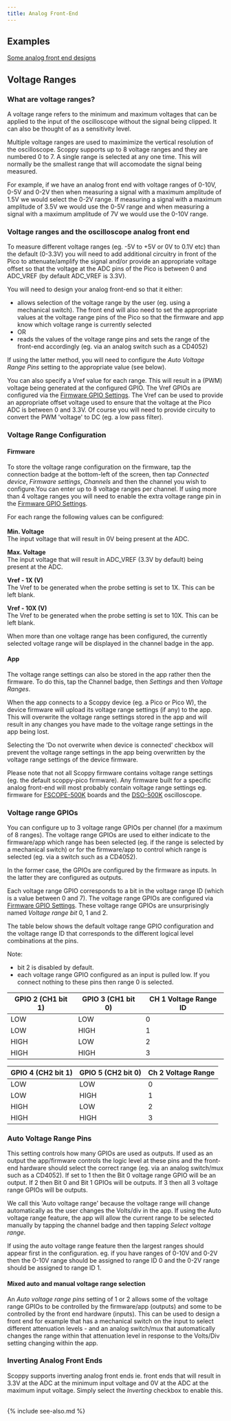 ```yaml
---
title: Analog Front-End
---
```


## Examples
[Some analog front end designs](./Analog-Front-End-Examples)

## Voltage Ranges

### What are voltage ranges?

A voltage range refers to the minimum and maximum voltages that can be applied to the input of the oscilloscope without the signal being clipped.
It can also be thought of as a sensitivity level.

Multiple voltage ranges are used to maximimize the vertical resolution of the oscilloscope.
Scoppy supports up to 8 voltage ranges and they are numbered 0 to 7. A single range is selected at any one time. This will normally be
the smallest range that will accomodate the signal being measured.

For example, if we have an analog front end with voltage ranges of 0-10V, 0-5V and 0-2V then when measuring a signal with a maximum amplitude of
1.5V we would select the 0-2V range. If measuring a signal with a maximum amplitude of 3.5V we would use the 0-5V range and when measuring
a signal with a maximum amplitude of 7V we would use the 0-10V range.

### Voltage ranges and the oscilloscope analog front end
To measure different voltage ranges (eg. -5V to +5V or 0V to 0.1V etc) than the default (0-3.3V) you will need to add additional circuitry in front of the Pico to attenuate/amplify the signal and/or provide an appropriate voltage offset so that the voltage at the ADC pins of the Pico is between 0 and ADC_VREF (by default ADC_VREF is 3.3V).

You will need to design your analog front-end so that it either:
* allows selection of the voltage range by the user (eg. using a mechanical switch). The front end will also need to set the appropriate values at the voltage range pins of the Pico so that the firmware and app know which voltage range is currently selected
* OR
* reads the values of the voltage range pins and sets the range of the front-end accordingly (eg. via an analog switch such as a CD4052)

If using the latter method, you will need to configure the _Auto Voltage Range Pins_ setting to the appropriate value (see below).

You can also specify a Vref value for each range. This will result in a (PWM) voltage being generated at the configured GPIO.
The Vref GPIOs are configured via the [Firmware GPIO Settings](../app-help/firmware-gpio-settings). The Vref can be used to provide an
appropriate offset voltage used to ensure that the voltage at the Pico ADC is between 0 and 3.3V. Of course you will need to provide
circuity to convert the PWM 'voltage' to DC (eg. a low pass filter).

### Voltage Range Configuration

#### Firmware

To store the voltage range configuration on the firmware, tap the connection badge at the bottom-left of the screen, then tap _Connected device_, _Firmware settings_, _Channels_ and then the channel you wish to configure.You can enter up to 8 voltage ranges per channel. If using more than 4 voltage ranges you will need to enable the extra voltage range pin in the 
[Firmware GPIO Settings](../app-help/firmware-gpio-settings).

For each range the following values can be configured:
<br>
<br>
__Min. Voltage__
<br>
The input voltage that will result in 0V being present at the ADC.

__Max. Voltage__
<br>
The input voltage that will result in ADC_VREF (3.3V by default) being present at the ADC.

__Vref - 1X (V)__
<br>
The Vref to be generated when the probe setting is set to 1X. This can be left blank.

__Vref - 10X (V)__
<br>
The Vref to be generated when the probe setting is set to 10X. This can be left blank.

When more than one voltage range has been configured, the currently selected voltage range will be displayed in the channel badge in the app. 

#### App

The voltage range settings can also be stored in the app rather then the firmware. To do this, tap the Channel badge, then _Settings_ and then _Voltage Ranges_. 

When the app connects to a Scoppy device (eg. a Pico or Pico W), the device firmware will upload its
voltage range settings (if any) to the app. This will overwrite the voltage range settings stored in the app and will result in
any changes you have made to the voltage range settings in the app being lost.

Selecting the 'Do not overwrite when device is connected' checkbox will prevent the voltage range settings in the app being overwritten by
the voltage range settings of the device firmware.  
   
Please note that not all Scoppy firmware contains voltage range settings (eg. the default scoppy-pico firmware). Any firmware built for
a specific analog front-end will most probably contain voltage range settings eg. firmware for [FSCOPE-500K](https://store.fhdm.xyz/fscope-500k) boards and the [DSO-500K](https://store.fhdm.xyz/dso-500k) oscilloscope.

### Voltage range GPIOs

You can configure up to 3 voltage range GPIOs per channel (for a maximum of 8 ranges). The voltage range GPIOs are used to either indicate to the firmware/app
which range has been selected (eg. if the range is selected by a mechanical switch) or for the firmware/app to control which range is
selected (eg. via a switch such as a CD4052). 

In the former case, the GPIOs are configured by the firmware as inputs. In the latter they are configured as outputs.

Each voltage range GPIO corresponds to a bit in the voltage range ID (which is a value between 0 and 7). The voltage range GPIOs
are configured via [Firmware GPIO Settings](../app-help/firmware-gpio-settings). These voltage range GPIOs are unsurprisingly named _Voltage range bit_ 0, 1 and 2.

The table below shows the default voltage range GPIO configuration and the voltage range ID that corresponds to the different logical
level combinations at the pins.

Note:
* bit 2 is disabled by default.
* each voltage range GPIO configured as an input is pulled low. If you connect nothing to these pins then range 0 is selected.


| GPIO 2 (CH1 bit 1)| GPIO 3 (CH1 bit 0)| CH 1 Voltage Range ID|
| --- | --- | --- |
| LOW | LOW | 0 |
| LOW | HIGH | 1 |
| HIGH | LOW | 2 |
| HIGH | HIGH | 3 |

| GPIO 4 (CH2 bit 1) | GPIO 5 (CH2 bit 0) | Ch 2 Voltage Range |
| --- | --- | --- |
| LOW | LOW | 0 |
| LOW | HIGH | 1 |
| HIGH | LOW | 2 |
| HIGH | HIGH | 3 |

### Auto Voltage Range Pins

This setting controls how many GPIOs are used as outputs. If used as an output the app/firmware controls the logic level at these pins and
the front-end hardware should select the correct range (eg. via an analog switch/mux such as a CD4052). If set to 1 then the Bit 0 voltage range GPIO will be an output. If 2 then Bit 0 and Bit 1 GPIOs will be outputs. If 3 then all 3 voltage range GPIOs will be outputs.

We call this 'Auto voltage range' because the voltage range will change automatically as the user changes the Volts/div in the app. If using 
the Auto voltage range feature, the app will allow the current range to be selected manually by tapping the channel badge and then tapping
_Select voltage range_.

If using the auto voltage range feature then the largest ranges should appear first in the configuration. eg. if you have ranges of 0-10V and 0-2V then the 0-10V range should be assigned to range ID 0 and the 0-2V range should be assigned to range ID 1.

#### Mixed auto and manual voltage range selection

An _Auto voltage range pins_ setting of 1 or 2 allows some of the voltage range GPIOs to be controlled by the firmware/app (outputs) and some to be 
controlled by the front end hardware (inputs). This can be used to design a front end for example that has a mechanical switch on the input to
select different attenuation levels - and an analog switch/mux that automatically changes the range within that attenuation level in response to the
Volts/Div setting changing within the app.

### Inverting Analog Front Ends

Scoppy supports inverting analog front ends ie. front ends that will result in 3.3V at the ADC at the minimum input voltage and 0V at the ADC
at the maximum input voltage. Simply select the _Inverting_ checkbox to enable this.


<br>
{% include see-also.md %}
